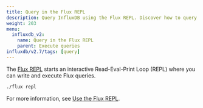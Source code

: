 ```yaml
---
title: Query in the Flux REPL
description: Query InfluxDB using the Flux REPL. Discover how to query data in InfluxDB 2.5 using the Flux REPL.
weight: 203
menu:
  influxdb_v2:
    name: Query in the Flux REPL
    parent: Execute queries
influxdb/v2.7/tags: [query]
---
```


The [Flux REPL](/influxdb/v2/tools/flux-repl/) starts an interactive
Read-Eval-Print Loop (REPL) where you can write and execute Flux queries.

```sh
./flux repl
```

For more information, see [Use the Flux REPL](/influxdb/v2/tools/flux-repl/).

